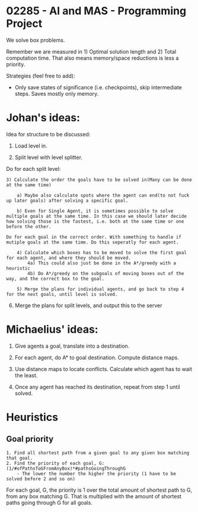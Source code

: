 # 02285 - AI and MAS - Programming Project

We solve box problems.

Remember we are measured in 1) Optimal solution length and 2) Total computation time.
That also means memory/space reductions is less a priority.

Strategies (feel free to add):
* Only save states of significance (i.e. checkpoints), skip intermediate steps. Saves mostly only memory.

# Johan's ideas:

Idea for structure to be discussed:

1) Load level in.

2) Split level with level splitter.

Do for each split level:

	3) Calculate the order the goals have to be solved in(Many can be done at the same time)

		a) Maybe also calculate spots where the agent can end(to not fuck up later goals) after solving a specific goal. 

		b) Even for Single Agent, it is sometimes possible to solve multiple goals at the same time. In this case we should later decide how solving those is the fastest, i.e. both at the same time or one before the other.

	Do for each goal in the correct order. With something to handle if mutiple goals at the same time. Do this seperatly for each agent.

		4) Calculate which boxes has to be moved to solve the first goal for each agent, and where they should be moved.
			4a) This could also just be done in the A*/greedy with a heuristic
			4b) Do A*/greedy on the subgoals of moving boxes out of the way, and the correct box to the goal.

		5) Merge the plans for individual agents, and go back to step 4 for the next goals, until level is solved.

6) Merge the plans for split levels, and output this to the server


# Michaelius' ideas:

1) Give agents a goal, translate into a destination.

2) For each agent, do A* to goal destination. Compute distance maps.

3) Use distance maps to locate conflicts. Calculate which agent has to wait the least.

4) Once any agent has reached its destination, repeat from step 1 until solved.


# Heuristics
## Goal priority 
	1. Find all shortest path from a given goal to any given box matching that goal. 
	2. Find the priority of each goal, G: (1/#ofPathsToGFromAnyBox)*#pathsGoingThroughG
		- The lower the number the higher the priority (1 have to be solved before 2 and so on)  
For each goal, G, the priority is 1 over the total amount of shortest path to G, from any box matching G. That is multiplied with the amount of shortest paths going through G for all goals. 
